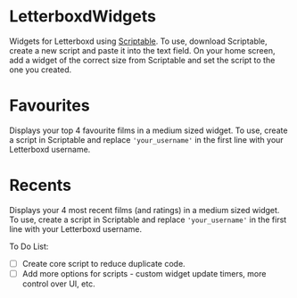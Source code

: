 # LetterboxdWidgets
Widgets for Letterboxd using [Scriptable](https://itunes.apple.com/app/id1405459188). To use, download Scriptable, create a new script and paste it into the text field. On your home screen, add a widget of the correct size from Scriptable and set the script to the one you created.

# Favourites
Displays your top 4 favourite films in a medium sized widget. To use, create a script in Scriptable and replace `'your_username'` in the first line with your Letterboxd username.

# Recents
Displays your 4 most recent films (and ratings) in a medium sized widget. To use, create a script in Scriptable and replace `'your_username'` in the first line with your Letterboxd username.

To Do List:
- [ ] Create core script to reduce duplicate code.
- [ ] Add more options for scripts - custom widget update timers, more control over UI, etc.
